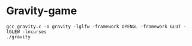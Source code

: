 # Gravity-game


```
gcc gravity.c -o gravity -lglfw -framework OPENGL -framework GLUT -lGLEW -lncurses
./gravity
```
